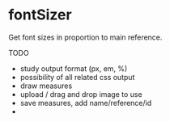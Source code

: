 # fontSizer
Get font sizes in proportion to main reference. 

TODO
* study output format (px, em, %)
* possibility of all related css output
* draw measures
* upload / drag and drop image to use
* save measures, add name/reference/id
* 



